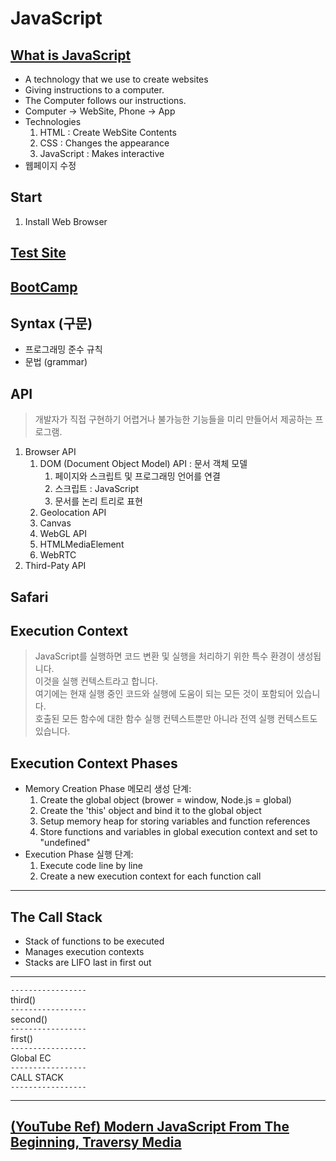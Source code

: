# JavaScript

## [What is JavaScript](https://developer.mozilla.org/ko/docs/Learn/JavaScript/First_steps/What_is_JavaScript)

- A technology that we use to create websites
- Giving instructions to a computer.
- The Computer follows our instructions.
- Computer -> WebSite, Phone -> App
- Technologies
    1. HTML : Create WebSite Contents
    2. CSS  : Changes the appearance
    3. JavaScript : Makes interactive
- 웹페이지 수정

## Start

1. Install Web Browser

## [Test Site](supersimple.dev/js-basics)

## [BootCamp](bootcamp.js)

## Syntax (구문)

- 프로그래밍 준수 규칙
- 문법 (grammar)

## API

> 개발자가 직접 구현하기 어렵거나 불가능한 기능들을 미리 만들어서 제공하는 프로그램.

1. Browser API
   1. DOM (Document Object Model) API : 문서 객체 모델
      1. 페이지와 스크립트 및 프로그래밍 언어를 연결
      2. 스크립트 : JavaScript
      3. 문서를 논리 트리로 표현
   2. Geolocation API
   3. Canvas
   4. WebGL API
   5. HTMLMediaElement
   6. WebRTC
2. Third-Paty API

## Safari

## Execution Context
>
> JavaScript를 실행하면 코드 변환 및 실행을 처리하기 위한 특수 환경이 생성됩니다.  
> 이것을 실행 컨텍스트라고 합니다.  
> 여기에는 현재 실행 중인 코드와 실행에 도움이 되는 모든 것이 포함되어 있습니다.  
> 호출된 모든 함수에 대한 함수 실행 컨텍스트뿐만 아니라 전역 실행 컨텍스트도 있습니다.  

## Execution Context Phases

- Memory Creation Phase 메모리 생성 단계:
   1. Create the global object (brower = window, Node.js = global)
   2. Create the 'this' object and bind it to the global object
   3. Setup memory heap for storing variables and function references
   4. Store functions and variables in global execution context and set to "undefined"
- Execution Phase 실행 단계:
   1. Execute code line by line
   2. Create a new execution context for each function call

---

## The Call Stack

- Stack of functions to be executed
- Manages execution contexts
- Stacks are LIFO last in first out

---

`-----------------`  
third()  
`-----------------`  
second()  
`-----------------`  
first()  
`-----------------`  
Global EC  
`-----------------`  
CALL STACK  
`-----------------`  

---
## [(YouTube Ref) Modern JavaScript From The Beginning, Traversy Media](https://youtu.be/BI1o2H9z9fo?si=D2QlyCyVjzxmW9mA)
